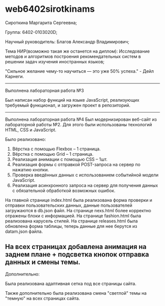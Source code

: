 # web6402sirotkinams

Сироткина Маргарита Сергеевна;

Группа: 6402-0103020D;

Научный руководитель: Благов Александр Владимирович;

Тема НИР(возможно такая же останется на диплом): Исследование методов и алгоритмов построения рекомендательных систем в решении задач изучения иностранных языков;


"Сильное желание чему-то научиться — это уже 50% успеха." - Дейл Карнеги.

-----------------------------------------------

Выполнена лабораторная работа №3

Был написан набор функций на языке JavaScript, реализующих требуемый функционал, и загружен проект в репозиторий.

-----------------------------------------------

Выполнена лабораторная работа №4
Был модернизирован веб-сайт из лабораторной работы №2. Для этого были использованы технологий HTML, CSS и JavaScript.

Было реализовано:

1. Вёрстка с помощью Flexbox – 1 страница.
2. Вёрстка с помощью Grid – 1 страница.
3. Реализация анимации с помощью CSS – 1шт.
4. Реализация формы с отправкой POST-запроса на сервер по нажатию кнопки.
5. Проверка введённых данных с использованием событийной модели JavaScript.
6. Реализация асинхронного запроса на сервер для получения данных с обязательной обработкой возможных ошибок.

На главной странице index.html была реализована форма проверки и отправки пользовательских данных, данные пользователей загружаются в db.json файл.
На странице nexs.html более корректно отражены блоки с информацией.
На странице fashion.html была реализована карусель стилей.
На странице releases.html была обновлена форма таблицы, теперь данные для нее берутся из datam.json файла.

На всех страницах добавлена анимация на заднем плане + подсветка кнопок отправка данных и смены темы.
---
Дополнительно:

Была реализована адаптивная сетка под все страницы сайта.

Также дополнительно была реализована смена "светлой" темы на "темную" на всех страницах сайта.
